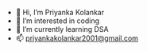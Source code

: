 - 👋 Hi, I’m Priyanka Kolankar
- 👀 I’m interested in coding
- 🌱 I’m currently learning DSA
- 📫 priyankakolankar2001@gmail.com

<!---
kolankar/kolankar is a ✨ special ✨ repository because its `README.md` (this file) appears on your GitHub profile.
You can click the Preview link to take a look at your changes.
--->
